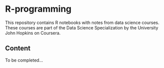 # R-programming

This repository contains R notebooks with notes from data science courses.
These courses are part of the Data Science Specialization by the University John Hopkins on Coursera.

## Content

To be completed...
